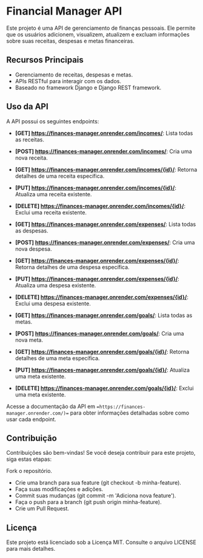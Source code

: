 # Financial Manager API

Este projeto é uma API de gerenciamento de finanças pessoais. Ele permite que os usuários adicionem, visualizem, atualizem e excluam informações sobre suas receitas, despesas e metas financeiras.

## Recursos Principais

- Gerenciamento de receitas, despesas e metas.
- APIs RESTful para interagir com os dados.
- Baseado no framework Django e Django REST framework.

## Uso da API

A API possui os seguintes endpoints:

- **[GET] https://finances-manager.onrender.com/incomes/**: Lista todas as receitas.
- **[POST] https://finances-manager.onrender.com/incomes/**: Cria uma nova receita.
- **[GET] https://finances-manager.onrender.com/incomes/{id}/**: Retorna detalhes de uma receita específica.
- **[PUT] https://finances-manager.onrender.com/incomes/{id}/**: Atualiza uma receita existente.
- **[DELETE] https://finances-manager.onrender.com/incomes/{id}/**: Exclui uma receita existente.

- **[GET] https://finances-manager.onrender.com/expenses/**: Lista todas as despesas.
- **[POST] https://finances-manager.onrender.com/expenses/**: Cria uma nova despesa.
- **[GET] https://finances-manager.onrender.com/expenses/{id}/**: Retorna detalhes de uma despesa específica.
- **[PUT] https://finances-manager.onrender.com/expenses/{id}/**: Atualiza uma despesa existente.
- **[DELETE] https://finances-manager.onrender.com/expenses/{id}/**: Exclui uma despesa existente.

- **[GET] https://finances-manager.onrender.com/goals/**: Lista todas as metas.
- **[POST] https://finances-manager.onrender.com/goals/**: Cria uma nova meta.
- **[GET] https://finances-manager.onrender.com/goals/{id}/**: Retorna detalhes de uma meta específica.
- **[PUT] https://finances-manager.onrender.com/goals/{id}/**: Atualiza uma meta existente.
- **[DELETE] https://finances-manager.onrender.com/goals/{id}/**: Exclui uma meta existente.

Acesse a documentação da API em `=https://finances-manager.onrender.com/)=` para obter informações detalhadas sobre como usar cada endpoint.

## Contribuição
Contribuições são bem-vindas! Se você deseja contribuir para este projeto, siga estas etapas:

Fork o repositório.
 - Crie uma branch para sua feature (git checkout -b minha-feature).
 - Faça suas modificações e adições.
 - Commit suas mudanças (git commit -m 'Adiciona nova feature').
 - Faça o push para a branch (git push origin minha-feature).
 - Crie um Pull Request.

## Licença
Este projeto está licenciado sob a Licença MIT. Consulte o arquivo LICENSE para mais detalhes.

